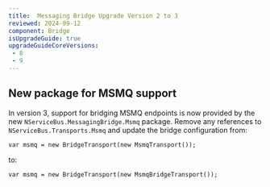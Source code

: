 ```yaml
---
title:  Messaging Bridge Upgrade Version 2 to 3
reviewed: 2024-09-12
component: Bridge
isUpgradeGuide: true
upgradeGuideCoreVersions:
 - 8
 - 9
---
```


## New package for MSMQ support

In version 3, support for bridging MSMQ endpoints is now provided by the new `NServiceBus.MessagingBridge.Msmq` package. Remove any references to `NServiceBus.Transports.Msmq` and update the bridge configuration from:

`var msmq = new BridgeTransport(new MsmqTransport());`

to:

`var msmq = new BridgeTransport(new MsmqBridgeTransport());`
